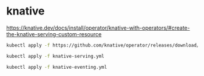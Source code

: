 # knative

https://knative.dev/docs/install/operator/knative-with-operators/#create-the-knative-serving-custom-resource

```bash
kubectl apply -f https://github.com/knative/operator/releases/download/knative-v1.14.4/operator.yaml
```

```bash
kubectl apply -f knative-serving.yml
```

```bash
kubectl apply -f knative-eventing.yml
```